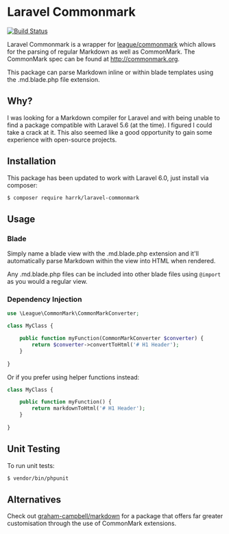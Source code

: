 # Laravel Commonmark
[![Build Status](https://travis-ci.org/Harrk/laravel-commonmark.svg?branch=master)](https://travis-ci.org/Harrk/laravel-commonmark)

Laravel Commonmark is a wrapper for [league/commonmark](https://github.com/thephpleague/commonmark)
which allows for the parsing of regular Markdown as well as CommonMark.
The CommonMark spec can be found at <http://commonmark.org>.

This package can parse Markdown inline or within blade templates using the .md.blade.php file extension.

## Why?
I was looking for a Markdown compiler for Laravel and with being unable to find a package 
compatible with Laravel 5.6 (at the time).
I figured I could take a crack at it.
This also seemed like a good opportunity to gain some experience with open-source projects.

## Installation
This package has been updated to work with Laravel 6.0, just install via composer:

```bash
$ composer require harrk/laravel-commonmark
```

## Usage
### Blade
Simply name a blade view with the .md.blade.php extension and it'll automatically parse Markdown
within the view into HTML when rendered.

Any .md.blade.php files can be included into other blade files using `@import` as you would a regular view.

### Dependency Injection
```php
use \League\CommonMark\CommonMarkConverter;

class MyClass {

    public function myFunction(CommonMarkConverter $converter) {
        return $converter->convertToHtml('# H1 Header');
    }
    
}
```

Or if you prefer using helper functions instead:
```php
class MyClass {

    public function myFunction() {
        return markdownToHtml('# H1 Header');
    }
    
}
```

## Unit Testing
To run unit tests: 
```bash
$ vendor/bin/phpunit
```

## Alternatives
Check out [graham-campbell/markdown](https://github.com/GrahamCampbell/Laravel-Markdown) for a package that 
offers far greater customisation through the use of CommonMark extensions.
